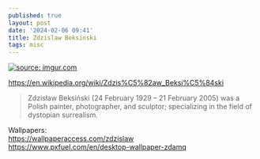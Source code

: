 ```yaml
---
published: true
layout: post
date: '2024-02-06 09:41'
title: Zdzislaw Beksinski
tags: misc 
---
```

<a href="https://i.imgur.com/VkCzA2p.jpg"><img src="https://i.imgur.com/VkCzA2pl.jpg" title="source: imgur.com" /></a>

<https://en.wikipedia.org/wiki/Zdzis%C5%82aw_Beksi%C5%84ski>

> Zdzisław Beksiński (24 February 1929 – 21 February 2005) was a Polish painter, photographer, and sculptor; specializing in the field of dystopian surrealism.

Wallpapers:  
<https://wallpaperaccess.com/zdzislaw>  
<https://www.pxfuel.com/en/desktop-wallpaper-zdamq>


